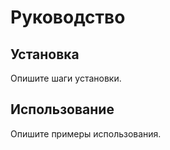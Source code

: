 # Руководство

## Установка
Опишите шаги установки.

## Использование
Опишите примеры использования.
